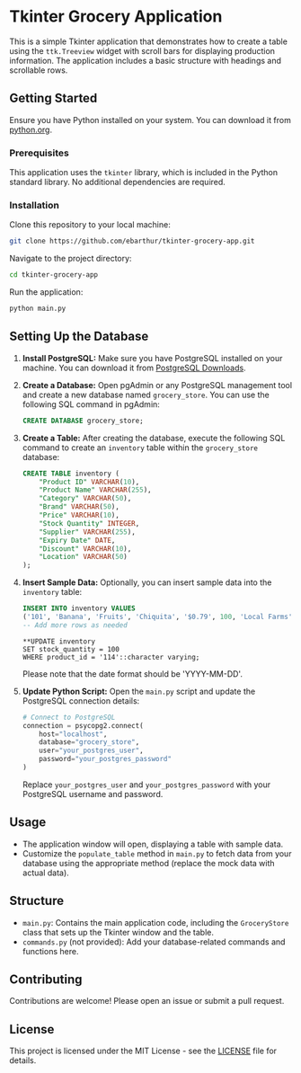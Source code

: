 
# Tkinter Grocery Application

This is a simple Tkinter application that demonstrates how to create a table using the `ttk.Treeview` widget with scroll bars for displaying production information. The application includes a basic structure with headings and scrollable rows.

## Getting Started

Ensure you have Python installed on your system. You can download it from [python.org](https://www.python.org/downloads/).

### Prerequisites

This application uses the `tkinter` library, which is included in the Python standard library. No additional dependencies are required.

### Installation

Clone this repository to your local machine:

```bash
git clone https://github.com/ebarthur/tkinter-grocery-app.git
````

Navigate to the project directory:

```bash
cd tkinter-grocery-app
```

Run the application:

```bash
python main.py
```

## Setting Up the Database

1. **Install PostgreSQL:**
   Make sure you have PostgreSQL installed on your machine. You can download it from [PostgreSQL Downloads](https://www.postgresql.org/download/).

2. **Create a Database:**
   Open pgAdmin or any PostgreSQL management tool and create a new database named `grocery_store`. You can use the following SQL command in pgAdmin:

   ```sql
   CREATE DATABASE grocery_store;
   ```

3. **Create a Table:**
   After creating the database, execute the following SQL command to create an `inventory` table within the `grocery_store` database:

   ```sql
   CREATE TABLE inventory (
       "Product ID" VARCHAR(10),
       "Product Name" VARCHAR(255),
       "Category" VARCHAR(50),
       "Brand" VARCHAR(50),
       "Price" VARCHAR(10),
       "Stock Quantity" INTEGER,
       "Supplier" VARCHAR(255),
       "Expiry Date" DATE,
       "Discount" VARCHAR(10),
       "Location" VARCHAR(50)
   );
   ```

4. **Insert Sample Data:**
   Optionally, you can insert sample data into the `inventory` table:

   ```sql
   INSERT INTO inventory VALUES
   ('101', 'Banana', 'Fruits', 'Chiquita', '$0.79', 100, 'Local Farms', '2023-01-10', '5%', 'Aisle 1'),
   -- Add more rows as needed
   ```
    ```
    **UPDATE inventory
   SET stock_quantity = 100
   WHERE product_id = '114'::character varying;
   ```
   Please note that the date format should be 'YYYY-MM-DD'.

5. **Update Python Script:**
   Open the `main.py` script and update the PostgreSQL connection details:

   ```python
   # Connect to PostgreSQL
   connection = psycopg2.connect(
       host="localhost",
       database="grocery_store",
       user="your_postgres_user",
       password="your_postgres_password"
   )
   ```

   Replace `your_postgres_user` and `your_postgres_password` with your PostgreSQL username and password.

## Usage

- The application window will open, displaying a table with sample data.
- Customize the `populate_table` method in `main.py` to fetch data from your database using the appropriate method (replace the mock data with actual data).

## Structure

- `main.py`: Contains the main application code, including the `GroceryStore` class that sets up the Tkinter window and the table.
- `commands.py` (not provided): Add your database-related commands and functions here.

## Contributing

Contributions are welcome! Please open an issue or submit a pull request.

## License

This project is licensed under the MIT License - see the [LICENSE](LICENSE) file for details.

